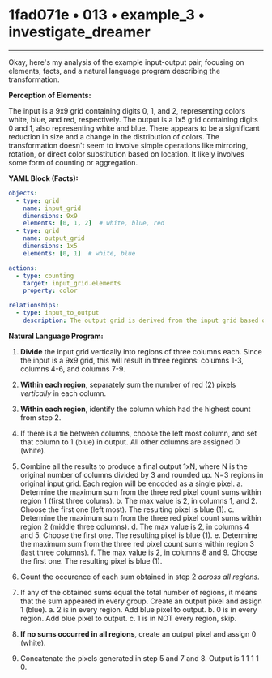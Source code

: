 # 1fad071e • 013 • example_3 • investigate_dreamer

---
Okay, here's my analysis of the example input-output pair, focusing on elements, facts, and a natural language program describing the transformation.

**Perception of Elements:**

The input is a 9x9 grid containing digits 0, 1, and 2, representing colors white, blue, and red, respectively. The output is a 1x5 grid containing digits 0 and 1, also representing white and blue. There appears to be a significant reduction in size and a change in the distribution of colors. The transformation doesn't seem to involve simple operations like mirroring, rotation, or direct color substitution based on location. It likely involves some form of counting or aggregation.

**YAML Block (Facts):**



```yaml
objects:
  - type: grid
    name: input_grid
    dimensions: 9x9
    elements: [0, 1, 2]  # white, blue, red
  - type: grid
    name: output_grid
    dimensions: 1x5
    elements: [0, 1]  # white, blue

actions:
  - type: counting
    target: input_grid.elements
    property: color

relationships:
  - type: input_to_output
    description: The output grid is derived from the input grid based on some counting logic.

```



**Natural Language Program:**

1.  **Divide** the input grid vertically into regions of three columns each. Since the input is a 9x9 grid, this will result in three regions: columns 1-3, columns 4-6, and columns 7-9.

2.  **Within each region**, separately sum the number of red (2) pixels *vertically* in each column.

3.  **Within each region**, identify the column which had the highest count from step 2.

4. If there is a tie between columns, choose the left most column, and set that column to 1 (blue) in output. All other columns are assigned 0 (white).

5. Combine all the results to produce a final output 1xN, where N is the original number of columns divided by 3 and rounded up. N=3 regions in original input grid. Each region will be encoded as a single pixel.
    a. Determine the maximum sum from the three red pixel count sums within region 1 (first three colums).
    b. The max value is 2, in columns 1, and 2. Choose the first one (left most). The resulting pixel is blue (1).
    c. Determine the maximum sum from the three red pixel count sums within region 2 (middle three columns).
    d. The max value is 2, in columns 4 and 5. Choose the first one. The resulting pixel is blue (1).
    e. Determine the maximum sum from the three red pixel count sums within region 3 (last three columns).
    f. The max value is 2, in columns 8 and 9. Choose the first one. The resulting pixel is blue (1).
   
6. Count the occurence of each sum obtained in step 2 *across all regions*.

7. If any of the obtained sums equal the total number of regions, it means that the sum appeared in every group. Create an output pixel and assign 1 (blue).
    a. 2 is in every region. Add blue pixel to output.
    b. 0 is in every region. Add blue pixel to output.
    c. 1 is in NOT every region, skip.

8. **If no sums occurred in all regions**, create an output pixel and assign 0 (white).

9. Concatenate the pixels generated in step 5 and 7 and 8. Output is 1 1 1 1 0.


